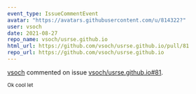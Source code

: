 ```yaml
---
event_type: IssueCommentEvent
avatar: "https://avatars.githubusercontent.com/u/814322?"
user: vsoch
date: 2021-08-27
repo_name: vsoch/usrse.github.io
html_url: https://github.com/vsoch/usrse.github.io/pull/81
repo_url: https://github.com/vsoch/usrse.github.io
---
```


<a href='https://github.com/vsoch' target='_blank'>vsoch</a> commented on issue <a href='https://github.com/vsoch/usrse.github.io/pull/81' target='_blank'>vsoch/usrse.github.io#81</a>.

<small>Ok cool let